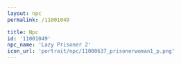 ```yaml
---
layout: npc
permalink: /11001049

title: Npc
id: '11001049'
npc_name: 'Lazy Prisoner 2'
icon_url: 'portrait/npc/11000637_prisonerwoman1_p.png'
---
```

